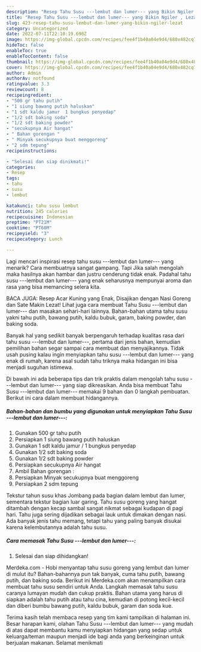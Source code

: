 ```yaml
---
description: "Resep Tahu Susu ---lembut dan lumer--- yang Bikin Ngiler , Lezat"
title: "Resep Tahu Susu ---lembut dan lumer--- yang Bikin Ngiler , Lezat"
slug: 423-resep-tahu-susu-lembut-dan-lumer-yang-bikin-ngiler-lezat
category: Uncategorized
date: 2022-07-11T22:10:19.690Z
image: https://img-global.cpcdn.com/recipes/fee4f1b40a04e9d4/680x482cq70/tahu-susu-lembut-dan-lumer-foto-resep-utama.jpg
hideToc: false
enableToc: true
enableTocContent: false
thumbnail: https://img-global.cpcdn.com/recipes/fee4f1b40a04e9d4/680x482cq70/tahu-susu-lembut-dan-lumer-foto-resep-utama.jpg
cover: https://img-global.cpcdn.com/recipes/fee4f1b40a04e9d4/680x482cq70/tahu-susu-lembut-dan-lumer-foto-resep-utama.jpg
author: Admin
authorAv: notfound
ratingvalue: 3.3
reviewcount: 8
recipeingredient:
- "500 gr tahu putih"
- "1 siung bawang putih haluskan"
- "1 sdt kaldu jamur  1 bungkus penyedap"
- "1/2 sdt baking soda"
- "1/2 sdt baking powder"
- "secukupnya Air hangat"
- " Bahan gorengan "
- " Minyak secukupnya buat menggoreng"
- "2 sdm tepung"
recipeinstructions:

- "Selesai dan siap dinikmati!"
categories:
- Resep
tags:
- tahu
- susu
- lembut

katakunci: tahu susu lembut 
nutrition: 245 calories
recipecuisine: Indonesian
preptime: "PT21M"
cooktime: "PT60M"
recipeyield: "3"
recipecategory: Lunch

---
```



Lagi mencari inspirasi resep tahu susu ---lembut dan lumer--- yang menarik? Cara membuatnya sangat gampang. Tapi Jika salah mengolah maka hasilnya akan hambar dan justru cenderung tidak enak. Padahal tahu susu ---lembut dan lumer--- yang enak seharusnya mempunyai aroma dan rasa yang bisa memancing selera kita.


BACA JUGA: Resep Acar Kuning yang Enak, Disajikan dengan Nasi Goreng dan Sate Makin Lezat! Lihat juga cara membuat Tahu Susu ---lembut dan lumer--- dan masakan sehari-hari lainnya. Bahan-bahan utama tahu susu yakni tahu putih, bawang putih, kaldu bubuk, garam, baking powder, dan baking soda.

Banyak hal yang sedikit banyak berpengaruh terhadap kualitas rasa dari tahu susu ---lembut dan lumer---, pertama dari jenis bahan, kemudian pemilihan bahan segar sampai cara membuat dan menyajikannya. Tidak usah pusing kalau ingin menyiapkan tahu susu ---lembut dan lumer--- yang enak di rumah, karena asal sudah tahu triknya maka hidangan ini bisa menjadi suguhan istimewa.


Di bawah ini ada beberapa tips dan trik praktis dalam mengolah tahu susu ---lembut dan lumer--- yang siap dikreasikan. Anda bisa membuat Tahu Susu ---lembut dan lumer--- memakai 9 bahan dan 0 langkah pembuatan. Berikut ini cara dalam membuat hidangannya.

<!--inarticleads1-->

##### Bahan-bahan dan bumbu yang digunakan untuk menyiapkan Tahu Susu ---lembut dan lumer---:

1. Gunakan 500 gr tahu putih
1. Persiapkan 1 siung bawang putih haluskan
1. Gunakan 1 sdt kaldu jamur / 1 bungkus penyedap
1. Gunakan 1/2 sdt baking soda
1. Gunakan 1/2 sdt baking powder
1. Persiapkan secukupnya Air hangat
1. Ambil  Bahan gorengan :
1. Persiapkan  Minyak secukupnya buat menggoreng
1. Persiapkan 2 sdm tepung


Tekstur tahun susu khas Jombang pada bagian dalam lembut dan lumer, sementara tekstur bagian luar garing. Tahu susu goreng yang hangat ditambah dengan kecap sambal sangat nikmat sebagai kudapan di pagi hari. Tahu juga sering dijadikan sebagai lauk untuk dimakan dengan nasi. Ada banyak jenis tahu memang, tetapi tahu yang paling banyak disukai karena kelembutannya adalah tahu susu. 

<!--inarticleads2-->

##### Cara memasak Tahu Susu ---lembut dan lumer---:


1. Selesai dan siap dihidangkan!

Merdeka.com - Hobi menyantap tahu susu goreng yang lembut dan lumer di mulut itu? Bahan-bahannya pun tak banyak, cuma tahu putih, bawang putih, dan baking soda. Berikut ini Merdeka.com akan menampilkan cara membuat tahu susu sendiri untuk Anda. Langkah memasak tahu susu caranya lumayan mudah dan cukup praktis. Bahan utama yang harus di siapkan adalah tahu putih atau tahu cina, kemudian di potong kecil-kecil dan diberi bumbu bawang putih, kaldu bubuk, garam dan soda kue. 

Terima kasih telah membaca resep yang tim kami tampilkan di halaman ini. Besar harapan kami, olahan Tahu Susu ---lembut dan lumer--- yang mudah di atas dapat membantu kamu menyiapkan hidangan yang sedap untuk keluarga/teman maupun menjadi ide bagi anda yang berkeinginan untuk berjualan makanan. Selamat menikmati

